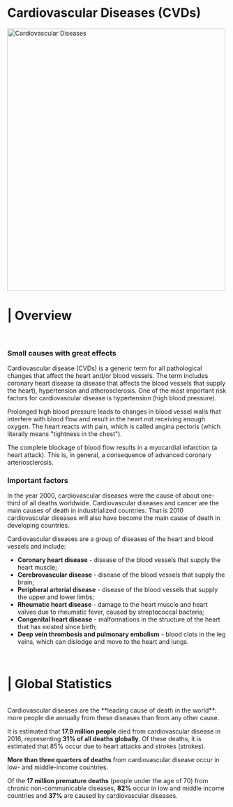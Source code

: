 <h1> Cardiovascular Diseases (CVDs)</h1>
<img src='https://i.ytimg.com/vi/qJq5hA4pnOk/maxresdefault.jpg' alt="Cardiovascular Diseases" width="500" height="600">
<br>
<h1> | Overview </h1>
<br>
<h3> Small causes with great effects </h3>

Cardiovascular disease (CVDs) is a generic term for all pathological changes that affect the heart and/or blood vessels. The term includes coronary heart disease (a disease that affects the blood vessels that supply the heart), hypertension and atherosclerosis. One of the most important risk factors for cardiovascular disease is hypertension (high blood pressure).

Prolonged high blood pressure leads to changes in blood vessel walls that interfere with blood flow and result in the heart not receiving enough oxygen. The heart reacts with pain, which is called angina pectoris (which literally means "tightness in the chest").

The complete blockage of blood flow results in a myocardial infarction (a heart attack). This is, in general, a consequence of advanced coronary arteriosclerosis.

<h3> Important factors </h3>

In the year 2000, cardiovascular diseases were the cause of about one-third of all deaths worldwide. Cardiovascular diseases and cancer are the main causes of death in industrialized countries. That is 2010 cardiovascular diseases will also have become the main cause of death in developing countries.

Cardiovascular diseases are a group of diseases of the heart and blood vessels and include:

  - **Coronary heart disease** - disease of the blood vessels that supply the heart muscle;
  - **Cerebrovascular disease** - disease of the blood vessels that supply the brain;
  - **Peripheral arterial disease** - disease of the blood vessels that supply the upper and lower limbs;
  - **Rheumatic heart disease** - damage to the heart muscle and heart valves due to rheumatic fever, caused by streptococcal bacteria;
  - **Congenital heart disease** - malformations in the structure of the heart that has existed since birth;
  - **Deep vein thrombosis and pulmonary embolism** - blood clots in the leg veins, which can dislodge and move to the heart and lungs.
<br>
<h1> | Global Statistics </h1>
<br>
Cardiovascular diseases are the **leading cause of death in the world**: more people die annually from these diseases than from any other cause.

It is estimated that **17.9 million people** died from cardiovascular disease in 2016, representing **31% of all deaths globally**. Of these deaths, it is estimated that 85% occur due to heart attacks and strokes (strokes).

**More than three quarters of deaths** from cardiovascular disease occur in low- and middle-income countries.

Of the **17 million premature deaths** (people under the age of 70) from chronic non-communicable diseases, **82%** occur in low and middle income countries and **37%** are caused by cardiovascular diseases.
